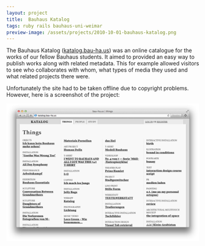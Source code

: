 ```yaml
---
layout: project
title:  Bauhaus Katalog
tags: ruby rails bauhaus-uni-weimar
preview-image: /assets/projects/2010-10-01-bauhaus-katalog.png
---
```


The Bauhaus Katalog ([katalog.bau-ha.us](http://katalog.bau-ha.us)) was an
online catalogue for the works of our fellow Bauhaus students. It aimed to
provided an easy way to publish works along with related metadata. This
for example allowed visitors to see who collaborates with whom, what types
of media they used and what related projects there were.

Unfortunately the site had to be taken offline due to copyright problems.
However, here is a screenshot of the project:

![Screenshot](/assets/projects/2010-10-01-bauhaus-katalog.png)
